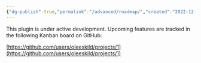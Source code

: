 ```yaml
---
{"dg-publish":true,"permalink":"/advanced/roadmap/","created":"2022-12-15T20:45:06.826+01:00","updated":"2022-12-15T20:48:03.648+01:00"}
---
```


This plugin is under active development. Upcoming features are tracked in the following Kanban board on GitHub:

[https://github.com/users/oleeskild/projects/1](https://github.com/users/oleeskild/projects/1)
